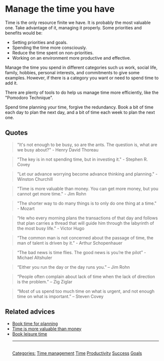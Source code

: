 # Manage the time you have

Time is the only resource finite we have. It is probably the most valuable one. Take advantage of it, managing it properly. Some priorities and benefits would be:

- Setting priorities and goals.
- Spending the time more consciously.
- Reduce the time spent on non-priorities.
- Working on an environment more productive and effective.

Manage the time you spend in different categories such us work, social life, family, hobbies, personal interests, and commitments to give some examples. However, if there is a category you want or need to spend time to add it.

There are plenty of tools to do help us manage time more efficiently, like the "Pomodoro Technique".

Spend time planning your time, forgive the redundancy. Book a bit of time each day to plan the next day, and a bit of time each week to plan the next one.

## Quotes

> "It's not enough to be busy, so are the ants. The question is, what are we busy about?" - Henry David Thoreau

> "The key is in not spending time, but in investing it." - Stephen R. Covey

> "Let our advance worrying become advance thinking and planning." - Winston Churchill

> "Time is more valuable than money. You can get more money, but you cannot get more time." - Jim Rohn

> "The shorter way to do many things is to only do one thing at a time." - Mozart

> “He who every morning plans the transactions of that day and follows that plan carries a thread that will guide him through the labyrinth of the most busy life.” - Victor Hugo

> “The common man is not concerned about the passage of time, the man of talent is driven by it.” - Arthur Schopenhauer

> “The bad news is time flies. The good news is you’re the pilot” - Michael Altshuler

> “Either you run the day or the day runs you.” – Jim Rohn

> “People often complain about lack of time when the lack of direction is the problem.” – Zig Ziglar

> “Most of us spend too much time on what is urgent, and not enough time on what is important.” – Steven Covey

## Related advices

- [Book time for planning](../Book%20time%20for%20planning/index.md)
- [Time is more valuable than money](../Time%20is%20more%20valuable%20than%20money/index.md)
- [Book leisure time](../Book%20leisure%20time/index.md)<hr/><br/>[Categories:](../Categories/index.md) [Time management](../Categories/Time%20management.md) [Time](../Categories/Time.md) [Productivity](../Categories/Productivity.md) [Success](../Categories/Success.md) [Goals](../Categories/Goals.md)